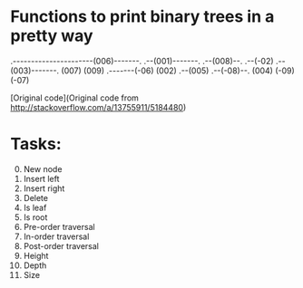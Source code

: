 # Functions to print binary trees in a pretty way
.----------------------(006)-------.
                      .--(001)-------.                   .--(008)--.
                 .--(-02)       .--(003)-------.       (007)     (009)
       .-------(-06)          (002)       .--(005)
  .--(-08)--.                           (004)
(-09)     (-07)

[Original code](Original code from http://stackoverflow.com/a/13755911/5184480)


# Tasks:
0. New node
1. Insert left
2. Insert right
3. Delete
4. Is leaf
5. Is root
6. Pre-order traversal
7. In-order traversal
8. Post-order traversal
9. Height
10. Depth
11. Size
